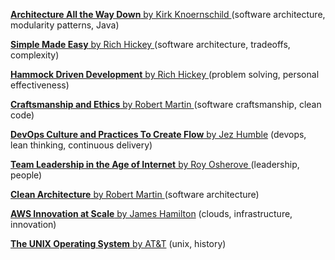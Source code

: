 
[**Architecture All the Way Down** by Kirk Knoernschild ](http://www.devoxx.com/display/DV12/Architecture+All+the+Way+Down) (software architecture, modularity patterns, Java)

[**Simple Made Easy** by Rich Hickey ](http://www.infoq.com/presentations/Simple-Made-Easy) (software architecture, tradeoffs, complexity)

[**Hammock Driven Development** by Rich Hickey ](https://www.youtube.com/watch?v=f84n5oFoZBc) (problem solving, personal effectiveness)

[**Craftsmanship and Ethics** by Robert Martin ](http://www.infoq.com/presentations/craftmanship-ethics) (software craftsmanship, clean code)

[**DevOps Culture and Practices To Create Flow** by Jez Humble](https://www.youtube.com/watch?v=oX8af9kLhlk) (devops, lean thinking, continuous delivery)

[**Team Leadership in the Age of Internet** by Roy Osherove ](http://www.infoq.com/presentations/Team-Leadership-in-the-Age-of-Internet) (leadership, people)

[**Clean Architecture** by Robert Martin ](https://vimeo.com/43612849) (software architecture)

[**AWS Innovation at Scale** by James Hamilton](https://www.youtube.com/watch?v=JIQETrFC_SQ) (clouds, infrastructure, innovation)

[**The UNIX Operating System** by AT&T](https://www.youtube.com/watch?v=tc4ROCJYbm0) (unix, history)



